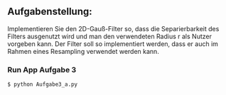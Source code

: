 ## Aufgabenstellung:
Implementieren Sie den 2D-Gauß-Filter so, dass die Separierbarkeit des Filters ausgenutzt wird und man den verwendeten Radius r als Nutzer vorgeben kann. Der Filter soll so implementiert werden, dass er auch im Rahmen eines Resampling verwendet werden kann.


### Run App Aufgabe 3
```
$ python Aufgabe3_a.py
```